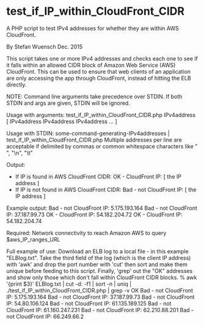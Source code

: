 # test_if_IP_within_CloudFront_CIDR
A PHP script to test IPv4 addresses for whether they are within AWS CloudFront.

By Stefan Wuensch Dec. 2015

This script takes one or more IPv4 addresses and checks each one to see if it falls within
an allowed CIDR block of Amazon Web Service (AWS) CloudFront.
This can be used to ensure that web clients of an application are only accessing the app
through CloudFront, instead of hitting the ELB directly.

NOTE: Command line arguments take precedence over STDIN. If both STDIN and args are 
given, STDIN will be ignored.


Usage with arguments:
test_if_IP_within_CloudFront_CIDR.php IPv4address [ IPv4address IPv4address IPv4address ... ]

Usage with STDIN:
some-command-generating-IPv4addresses | test_if_IP_within_CloudFront_CIDR.php
Multiple addresses per line are acceptable if delimited by commas or common whitespace
characters like " ", "\n", "\t"


Output:
- If IP is found in AWS CloudFront CIDR: 
	OK - CloudFront IP: [ the IP address ]
- If IP is not found in AWS CloudFront CIDR:
	Bad - not CloudFront IP: [ the IP address ]

Example output:
Bad - not CloudFront IP:  5.175.193.164
Bad - not CloudFront IP:  37.187.99.73
OK - CloudFront IP:  54.182.204.72
OK - CloudFront IP:  54.182.204.74


Required: Network connectivity to reach Amazon AWS to query $aws_IP_ranges_URL


Full example of use: Download an ELB log to a local file - in this example "ELBlog.txt".
Take the third field of the log (which is the client IP address) with 'awk'
and drop the port number with 'cut' then sort and make them unique before
feeding to this script. Finally, 'grep' out the "OK" addresses and show only those
which don't fall within CloudFront CIDR blocks.
% awk '{print $3}' ELBlog.txt | cut -d: -f1 | sort -n | uniq | ./test_if_IP_within_CloudFront_CIDR.php | grep -v OK
Bad - not CloudFront IP:  5.175.193.164
Bad - not CloudFront IP:  37.187.99.73
Bad - not CloudFront IP:  54.80.106.124
Bad - not CloudFront IP:  61.135.189.125
Bad - not CloudFront IP:  61.160.247.231
Bad - not CloudFront IP:  62.210.88.201
Bad - not CloudFront IP:  66.249.66.2
